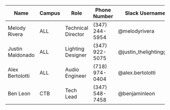 <!-- TITLE: Usefull Contact Information -->

| Name | Campus | Role | Phone Number | Slack Username |
| ------ | --------- | ----- | ----------------- | ------------------ |
| Melody Rivera | ALL | Technical Director | (347) 244-5954 | @melodyrivera |
| Justin Maldonado | ALL | Lighting Designer | (347) 922-5075 | @justin_thelightingguy |
| Alex Bertolotti | ALL | Audio Engineer | (718) 974-0404 | @alex.bertolotti |
| Ben Leon | CTB | Tech Lead | (347) 548-7458 | @benjaminleon |
